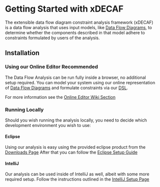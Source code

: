# Getting Started with xDECAF
The extensible data flow diagram constraint analysis framework (xDECAF) is a data flow analysis that uses input models, like [Data Flow Diagrams](/wiki/dfd/), to determine whether the components described in that model adhere to constraints formulated by users of the analysis.

## Installation
### Using our Online Editor <Badge type="info">Recommended</Badge>
The Data Flow Analysis can be run fully inside a browser, no additional setup required.
You can model your system using our online representation of [Data Flow Diagrams](/wiki/dfd/) and formulate constraints via our [DSL](/wiki/dsl/).

For more information see the [Online Editor Wiki Section](/wiki/onlineeditor/)

### Running Locally
Should you wish running the analysis locally, you need to decide which development environment you wish to use:

#### Eclipse 
Using our analysis is easy using the provided eclipse product from the [Downloads Page](/download/#eclipse-product-recommended)
After that you can follow the [Eclipse Setup Guide](/wiki/eclipse/)

#### IntelliJ
Our analysis can be used inside of IntelliJ as well, albeit with some more required setup.
Follow the instructions outlined in the [IntelliJ Setup Page](/wiki/intellij/)
